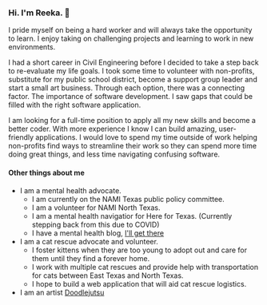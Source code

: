 ### Hi. I'm Reeka. :wave:
I pride myself on being a hard worker and will always take the opportunity to learn. I enjoy taking on challenging projects and learning to work in new environments. 

I had a short career in Civil Engineering before I decided to take a step back to re-evaluate my life goals. I took some time to volunteer with non-profits, substitute for my public school district, become a support group leader and start a small art business. Through each option, there was a connecting factor. The importance of software development. I saw gaps that could be filled with the right software application. 

I am looking for a full-time position to apply all my new skills and become a better coder. With more experience I know I can build amazing, user-friendly applications. I would love to spend my time outside of work helping non-profits find ways to streamline their work so they can spend more time doing great things, and less time navigating confusing software.

#### Other things about me
* I am a mental health advocate. 
  * I am currently on the NAMI Texas public policy committee. 
  * I am a volunteer for NAMI North Texas.
  * I am a mental health navigatior for Here for Texas. (Currently stepping back from this due to COVID)
  * I have a mental health blog, [I'll get there](https://illgetthere.com/)
* I am a cat rescue advocate and volunteer.
  * I foster kittens when they are too young to adopt out and care for them until they find a forever home.
  * I work with multiple cat rescues and provide help with transportation for cats between East Texas and North Texas. 
  * I hope to build a web application that will aid cat rescue logistics. 
* I am an artist [Doodlejutsu](https://doodlejutsu.com/)
